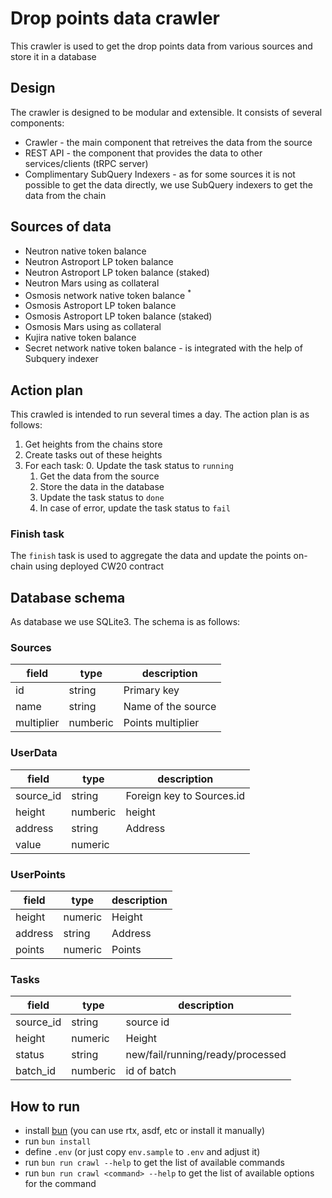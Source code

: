 # Drop points data crawler
This crawler is used to get the drop points data from various sources and store it in a database

## Design
The crawler is designed to be modular and extensible. It consists of several components:
* Crawler - the main component that retreives the data from the source
* REST API - the component that provides the data to other services/clients (tRPC server)
* Complimentary SubQuery Indexers - as for some sources it is not possible to get the data directly, we use SubQuery indexers to get the data from the chain

## Sources of data
- Neutron native token balance
- Neutron Astroport LP token balance
- Neutron Astroport LP token balance (staked)
- Neutron Mars using as collateral
- Osmosis network native token balance <sup>*</sup>
- Osmosis Astroport LP token balance
- Osmosis Astroport LP token balance (staked)
- Osmosis Mars using as collateral
- Kujira native token balance
- Secret network native token balance <sup>*</sup>
<sup>*</sup> - is integrated with the help of Subquery indexer

## Action plan
This crawled is intended to run several times a day. The action plan is as follows:
1. Get heights from the chains store 
2. Create tasks out of these heights
3. For each task:
    0. Update the task status to `running`
    1. Get the data from the source
    2. Store the data in the database
    3. Update the task status to `done`
    4. In case of error, update the task status to `fail`

### Finish task
The `finish` task is used to aggregate the data and update the points on-chain using deployed CW20 contract

## Database schema
As database we use SQLite3. The schema is as follows:

### Sources
|field|type|description|
|---|---|---|
|id             |string     |Primary key         |
|name           |string     |Name of the source  |
|multiplier     |numberic   |Points multiplier   |

### UserData
|field|type|description|
|---|---|---|
|source_id          |string       |Foreign key to Sources.id |
|height             |numberic     |height                    |
|address            |string       |Address                   |
|value              |numeric      |                          |

### UserPoints
|field|type|description|
|---|---|---|
|height       |numeric       |Height |
|address      |string        |Address|
|points       |numeric       |Points |

### Tasks
|field|type|description|
|---|---|---|
|source_id    |string        |source id                        |
|height       |numeric       |Height                           |
|status       |string        |new/fail/running/ready/processed  |
|batch_id   |numberic        |id of batch  |

## How to run
* install [bun](https://bun.sh/) (you can use rtx, asdf, etc or install it manually)
* run `bun install`
* define `.env` (or just copy `env.sample` to `.env` and adjust it)
* run `bun run crawl --help` to get the list of available commands
* run `bun run crawl <command> --help` to get the list of available options for the command
